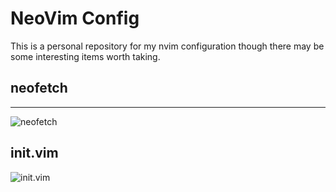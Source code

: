 # NeoVim Config #

This is a personal repository for my nvim configuration though there may be some interesting items worth taking.

## neofetch
___
![neofetch](https://i.imgur.com/JGXmzHS.png)

## init.vim
![init.vim](https://i.imgur.com/KM2Vhh9.png)
